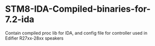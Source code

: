 # STM8-IDA-Compiled-binaries-for-7.2-ida
Contain compiled proc lib for IDA, and config file for controller used in Edifier R27xx-28xx speakers
